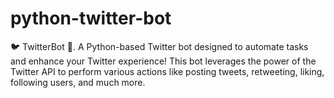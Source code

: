 # python-twitter-bot
🐦 TwitterBot 🤖. A Python-based Twitter bot designed to automate tasks and enhance your Twitter experience! This bot leverages the power of the Twitter API to perform various actions like posting tweets, retweeting, liking, following users, and much more.
